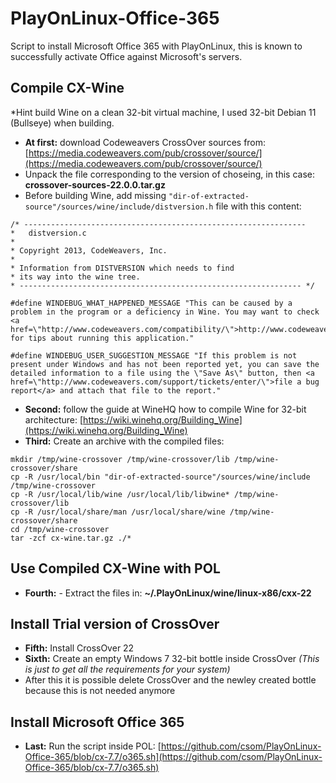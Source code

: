 # PlayOnLinux-Office-365
Script to install Microsoft Office 365 with PlayOnLinux, this is known to successfully activate Office against Microsoft's servers.


## Compile CX-Wine  
*Hint build Wine on a clean 32-bit virtual machine, I used 32-bit Debian 11 (Bullseye) when building.

- **At first:** download Codeweavers CrossOver sources from: [https://media.codeweavers.com/pub/crossover/source/](https://media.codeweavers.com/pub/crossover/source/)
- Unpack the file corresponding to the version of choseing, in this case: **crossover-sources-22.0.0.tar.gz**
- Before building Wine, add missing ```"dir-of-extracted-source"/sources/wine/include/distversion.h``` file with this content:
```
/* ---------------------------------------------------------------
*   distversion.c
*
* Copyright 2013, CodeWeavers, Inc.
*
* Information from DISTVERSION which needs to find
* its way into the wine tree.
* --------------------------------------------------------------- */

#define WINDEBUG_WHAT_HAPPENED_MESSAGE "This can be caused by a problem in the program or a deficiency in Wine. You may want to check <a href=\"http://www.codeweavers.com/compatibility/\">http://www.codeweavers.com/compatibility/</a> for tips about running this application."

#define WINDEBUG_USER_SUGGESTION_MESSAGE "If this problem is not present under Windows and has not been reported yet, you can save the detailed information to a file using the \"Save As\" button, then <a href=\"http://www.codeweavers.com/support/tickets/enter/\">file a bug report</a> and attach that file to the report."
```
- **Second:** follow the guide at WineHQ how to compile Wine for 32-bit architecture: [https://wiki.winehq.org/Building_Wine](https://wiki.winehq.org/Building_Wine)  
- **Third:** Create an archive with the compiled files:
```
mkdir /tmp/wine-crossover /tmp/wine-crossover/lib /tmp/wine-crossover/share
cp -R /usr/local/bin "dir-of-extracted-source"/sources/wine/include /tmp/wine-crossover
cp -R /usr/local/lib/wine /usr/local/lib/libwine* /tmp/wine-crossover/lib
cp -R /usr/local/share/man /usr/local/share/wine /tmp/wine-crossover/share
cd /tmp/wine-crossover
tar -zcf cx-wine.tar.gz ./*
```

## Use Compiled CX-Wine with POL

- **Fourth:** - Extract the files in: **~/.PlayOnLinux/wine/linux-x86/cxx-22**


## Install Trial version of CrossOver

- **Fifth:** Install CrossOver 22
- **Sixth:** Create an empty Windows 7 32-bit bottle inside CrossOver _(This is just to get all the requirements for your system)_
- After this it is possible delete CrossOver and the newley created bottle because this is not needed anymore


## Install Microsoft Office 365
- **Last:** Run the script inside POL: [https://github.com/csom/PlayOnLinux-Office-365/blob/cx-7.7/o365.sh](https://github.com/csom/PlayOnLinux-Office-365/blob/cx-7.7/o365.sh)
